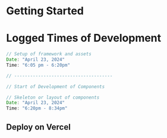 
# Getting Started


# Logged Times of Development

``` javascript
// Setup of framework and assets
Date: "April 23, 2024"
Time: "6:05 pm - 6:20pm"

// -------------------------------------

// Start of Development of Components

// Skeleton or layout of components
Date: "April 23, 2024"
Time: "6:20pm - 8:34pm"
```

## 


## Deploy on Vercel
